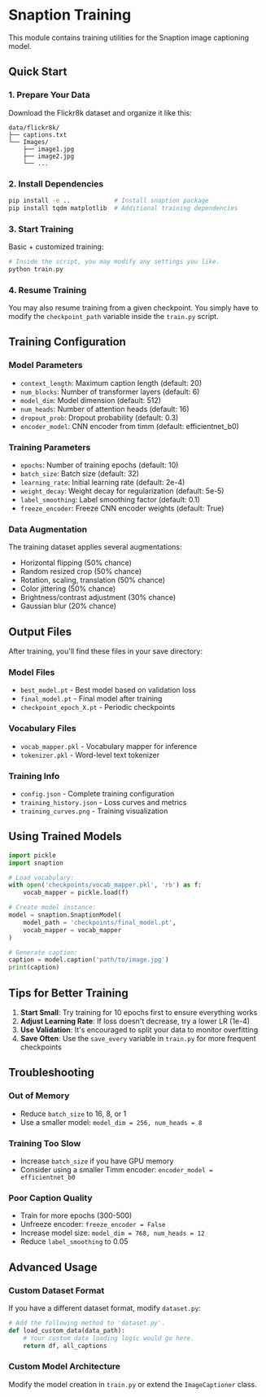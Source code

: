 # Snaption Training

This module contains training utilities for the Snaption image captioning model.

## Quick Start

### 1. Prepare Your Data

Download the Flickr8k dataset and organize it like this:
```
data/flickr8k/
├── captions.txt
└── Images/
    ├── image1.jpg
    ├── image2.jpg
    └── ...
```

### 2. Install Dependencies

```bash
pip install -e ..            # Install snaption package 
pip install tqdm matplotlib  # Additional training dependencies
```

### 3. Start Training

Basic + customized training:
```bash
# Inside the script, you may modify any settings you like.
python train.py
```

### 4. Resume Training

You may also resume training from a given checkpoint. You simply have to modify the `checkpoint_path` variable inside the `train.py` script.

## Training Configuration

### Model Parameters
- `context_length`: Maximum caption length (default: 20)
- `num_blocks`: Number of transformer layers (default: 6)
- `model_dim`: Model dimension (default: 512)
- `num_heads`: Number of attention heads (default: 16)
- `dropout_prob`: Dropout probability (default: 0.3)
- `encoder_model`: CNN encoder from timm (default: efficientnet_b0)

### Training Parameters
- `epochs`: Number of training epochs (default: 10)
- `batch_size`: Batch size (default: 32)
- `learning_rate`: Initial learning rate (default: 2e-4)
- `weight_decay`: Weight decay for regularization (default: 5e-5)
- `label_smoothing`: Label smoothing factor (default: 0.1)
- `freeze_encoder`: Freeze CNN encoder weights (default: True)

### Data Augmentation

The training dataset applies several augmentations:
- Horizontal flipping (50% chance)
- Random resized crop (50% chance)
- Rotation, scaling, translation (50% chance)
- Color jittering (50% chance)  
- Brightness/contrast adjustment (30% chance)
- Gaussian blur (20% chance)

## Output Files

After training, you'll find these files in your save directory:

### Model Files
- `best_model.pt` - Best model based on validation loss
- `final_model.pt` - Final model after training
- `checkpoint_epoch_X.pt` - Periodic checkpoints

### Vocabulary Files
- `vocab_mapper.pkl` - Vocabulary mapper for inference
- `tokenizer.pkl` - Word-level text tokenizer

### Training Info
- `config.json` - Complete training configuration
- `training_history.json` - Loss curves and metrics
- `training_curves.png` - Training visualization

## Using Trained Models

```python
import pickle
import snaption

# Load vocabulary:
with open('checkpoints/vocab_mapper.pkl', 'rb') as f:
    vocab_mapper = pickle.load(f)

# Create model instance:
model = snaption.SnaptionModel(
    model_path = 'checkpoints/final_model.pt',
    vocab_mapper = vocab_mapper
)

# Generate caption:
caption = model.caption('path/to/image.jpg')
print(caption)
```

## Tips for Better Training

1. **Start Small**: Try training for 10 epochs first to ensure everything works
2. **Adjust Learning Rate**: If loss doesn't decrease, try a lower LR (1e-4)
3. **Use Validation**: It's encouraged to split your data to monitor overfitting
4. **Save Often**: Use the `save_every` variable in `train.py` for more frequent checkpoints

## Troubleshooting

### Out of Memory
- Reduce `batch_size` to 16, 8, or 1
- Use a smaller model: `model_dim = 256, num_heads = 8`

### Training Too Slow
- Increase `batch_size` if you have GPU memory
- Consider using a smaller Timm encoder: `encoder_model = efficientnet_b0`

### Poor Caption Quality
- Train for more epochs (300-500)
- Unfreeze encoder: `freeze_encoder = False`
- Increase model size: `model_dim = 768, num_heads = 12`
- Reduce `label_smoothing` to 0.05

## Advanced Usage

### Custom Dataset Format

If you have a different dataset format, modify `dataset.py`:

```python
# Add the following method to 'dataset.py'.
def load_custom_data(data_path):
    # Your custom data loading logic would go here.
    return df, all_captions
```

### Custom Model Architecture

Modify the model creation in `train.py` or extend the `ImageCaptioner` class.

